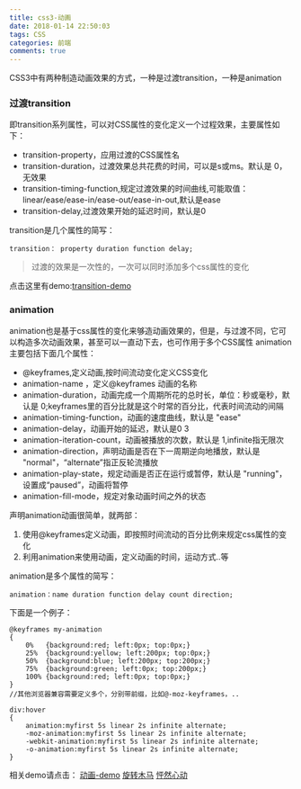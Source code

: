 ```yaml
---
title: css3-动画
date: 2018-01-14 22:50:03
tags: CSS
categories: 前端
comments: true
---
```


CSS3中有两种制造动画效果的方式，一种是过渡transition，一种是animation
<!--more-->

### 过渡transition
即transition系列属性，可以对CSS属性的变化定义一个过程效果，主要属性如下：

- transition-property，应用过渡的CSS属性名
- transition-duration，过渡效果总共花费的时间，可以是s或ms。默认是 0，无效果
- transition-timing-function,规定过渡效果的时间曲线,可能取值：linear/ease/ease-in/ease-out/ease-in-out,默认是ease
- transition-delay,过渡效果开始的延迟时间，默认是0

transition是几个属性的简写：

    transition： property duration function delay;

> 过渡的效果是一次性的，一次可以同时添加多个css属性的变化

点击这里有demo:[transition-demo](http://sandbox.runjs.cn/show/vyz5hhhk)

### animation
animation也是基于css属性的变化来够造动画效果的，但是，与过渡不同，它可以构造多次动画效果，甚至可以一直动下去，也可作用于多个CSS属性
animation主要包括下面几个属性：

- @keyframes,定义动画,按时间流动变化定义CSS变化
- animation-name ，定义@keyframes 动画的名称
- animation-duration，动画完成一个周期所花的总时长，单位：秒或毫秒，默认是 0;keyframes里的百分比就是这个时常的百分比，代表时间流动的间隔
- animation-timing-function，动画的速度曲线，默认是 "ease"
- animation-delay，动画开始的延迟，默认是0 	3
- animation-iteration-count，动画被播放的次数，默认是 1,infinite指无限次
- animation-direction，声明动画是否在下一周期逆向地播放，默认是 "normal"，“alternate”指正反轮流播放
- animation-play-state，规定动画是否正在运行或暂停，默认是 "running"，设置成“paused”，动画将暂停
- animation-fill-mode，规定对象动画时间之外的状态

声明animation动画很简单，就两部：
1. 使用@keyframes定义动画，即按照时间流动的百分比例来规定css属性的变化
2. 利用animation来使用动画，定义动画的时间，运动方式..等

animation是多个属性的简写：

    animation：name duration function delay count direction;

下面是一个例子：

    @keyframes my-animation
    {
        0%   {background:red; left:0px; top:0px;}
        25%  {background:yellow; left:200px; top:0px;}
        50%  {background:blue; left:200px; top:200px;}
        75%  {background:green; left:0px; top:200px;}
        100% {background:red; left:0px; top:0px;}
    }
    //其他浏览器兼容需要定义多个，分别带前缀，比如@-moz-keyframes，..

    div:hover
    {
        animation:myfirst 5s linear 2s infinite alternate;
        -moz-animation:myfirst 5s linear 2s infinite alternate;
        -webkit-animation:myfirst 5s linear 2s infinite alternate;
        -o-animation:myfirst 5s linear 2s infinite alternate;
    }

相关demo请点击：
[动画-demo](http://sandbox.runjs.cn/show/i34jqcjh)
[旋转木马](http://sandbox.runjs.cn/show/qwjvyzt1)
[怦然心动](http://sandbox.runjs.cn/show/rlimsdca)